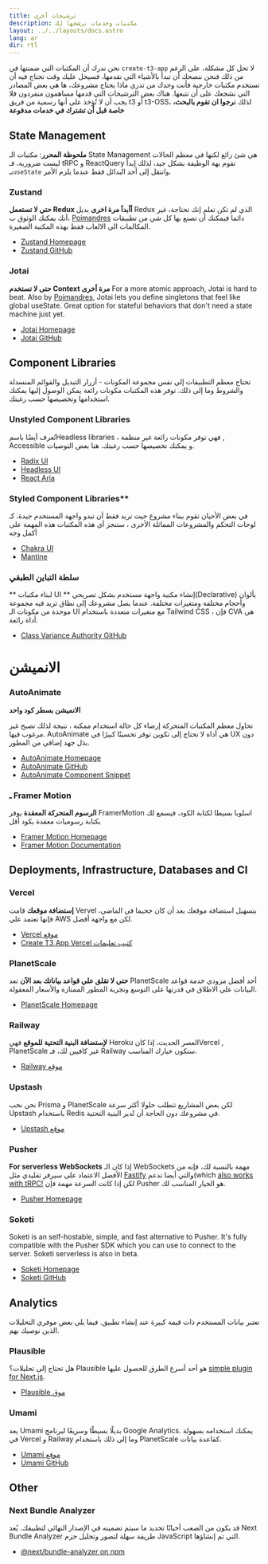 ```yaml
---
title: ترشيحات أخرى
description: مكتبات وخدمات نرشحها لك
layout: ../../layouts/docs.astro
lang: ar
dir: rtl
---
```


نحن ندرك أن المكتبات التي ضمنتها في `create-t3-app` لا تحل كل مشكلة، على الرغم من ذلك فنحن ننصحك أن تبدأ بالأشياء التي نقدمها، فسيحل عليك وقت تحتاج فيه أن تستخدم مكتبات خارجية فأنت وحدك من تدري ماذا يحتاج مشروعك، ها هي بعض المصادر التي نشجعك على أن تتبعها.
هناك بعض الترشيحات التي قدمها مساهمون منفردون فلا يجب أن لا تُؤخذ على أنها رسمية من فريق t3 أو t3-OSS، لذلك **نرجوا ان تقوم بالبحث، خاصة قبل أن تشترك في خدمات مدفوعة**

## State Management

**ملحوظة المحرر**: مكتبات الـ State Management هي شئ رائع لكنها في معظم الحالات ليست ضرورية، فـ tRPC و ReactQuery تقوم بهة الوظيفة بشكل جيد، لذلك إبدأ بـ`useState` وانتقل إلى أحد البدائل فقط عندما يلزم الأمر.

### Zustand

**حتي لا تستعمل Redux أأبداََ مرة اخرى**
بديل Redux الذي لم تكن تعلم إنك تحتاجة، غير أنك يمكنك الوثوق ب، [Poimandres](https://github.com/pmndrs) دائما فيمكنك أن تصنع بها كل شي من تطبيقات المكالمات الي الالعاب فقط بهذه المكتبة الصغيرة.

- [Zustand Homepage](https://zustand-demo.pmnd.rs/)
- [Zustand GitHub](https://github.com/pmndrs/zustand)

### Jotai

**حتى لا تستخدم Context مرة أخرى**
For a more atomic approach, Jotai is hard to beat. Also by [Poimandres](https://github.com/pmndrs), Jotai lets you define singletons that feel like global useState. Great option for stateful behaviors that don't need a state machine just yet.

- [Jotai Homepage](https://jotai.org/)
- [Jotai GitHub](https://github.com/pmndrs/jotai)

## Component Libraries

تحتاج معظم التطبيقات إلى نفس مجموعة المكونات - أزرار التبديل والقوائم المنسدلة والشروط وما إلى ذلك. توفر هذه المكتبات مكونات رائعة يمكن الوصول إليها يمكنك استخدامها وتخصيصها حسب رغبتك.

### Unstyled Component Libraries

تُعرف أيضًا باسمHeadless libraries ، فهي توفر مكونات رائعة غير منظمة , Accessible و يمكنك تخصيصها حسب رغبتك. هنا بعض التوصيات.

- [Radix UI](https://www.radix-ui.com/)
- [Headless UI](https://headlessui.com/)
- [React Aria](https://react-spectrum.adobe.com/react-aria/)

### Styled Component Libraries\*\*

في بعض الأحيان تقوم ببناء مشروع حيث تريد فقط أن تبدو واجهة المستخدم جيدة. كـ لوحات التحكم والمشروعات المماثلة الأخرى ، ستنجز أي هذه المكتبات هذه المهمة على أكمل وجه

- [Chakra UI](https://chakra-ui.com)
- [Mantine](https://mantine.dev)

### سلطة التباين الطبقي

** لبناء مكتبات UI **
إنشاء مكتبة واجهة مستخدم بشكل تصريحي(Declarative) بألوان وأحجام مختلفة ومتغيرات مختلفة. عندما يصل مشروعك إلى نطاق تريد فيه مجموعة موحدة من مكونات الـ UI مع متغيرات متعددة باستخدام Tailwind CSS ، فإن CVA هي أداة رائعة.

- [Class Variance Authority GitHub](https://github.com/joe-bell/cva)

# الانميشن

### AutoAnimate

**الانميشن بسطر كود واحد**

تحاول معظم المكتبات المتحركة إرضاء كل حالة استخدام ممكنة ، نتيجة لذلك تصبح غير مرغوب فيها. AutoAnimate هي أداة لا تحتاج إلى تكوين توفر تحسينًا كبيرًا في UX دون بذل جهد إضافي من المطور.

- [AutoAnimate Homepage](https://auto-animate.formkit.com/)
- [AutoAnimate GitHub](https://github.com/formkit/auto-animate)
- [AutoAnimate Component Snippet](https://gist.github.com/hwkr/3fdea5d7f609b98c162e5325637cf3cb)

### ـ Framer Motion

**الرسوم المتحركة المعقدة**
يوفر FramerMotion اسلوبا بسيطا لكتابة الكود، فيسمع لك بكتابة رسوميات معقدة بكود أقل

- [Framer Motion Homepage](https://framer.com/motion)
- [Framer Motion Documentation](https://www.framer.com/docs/)

## Deployments, Infrastructure, Databases and CI

### Vercel

**إستضافة موقعك**
قامت Vervel بتسهيل استضافة موقعك بعد أن كان جحيما في الماضي، فإنها تعتمد علي AWS لكن مع واجهة أفضل.

- [Vercel موقع](https://vercel.com/)
- [Create T3 App Vercel كتيب تعليمات](/en/deployment/vercel)

### PlanetScale

**حتي لا تقلق علي قواعد بياناتك بعد الآن**
تعد PlanetScale أحد أفضل مزودي خدمة قواعد البيانات علي الاطلاق في قدرتها على التوسع وتجربة المطور الممتازة والأسعار المعقولة.

- [PlanetScale Homepage](https://planetscale.com/)

### Railway

**لإستضافة البنية التحتية للموقع**
فهي Heroku العصر الحديث، إذا كانVercel , PlanetScale غير كافيين لك، فـ Railway ستكون خيارك المناسب.

- [Railway موقع](https://railway.app/)

### Upstash

نحن نحب Prisma و PlanetScale لكن بعض المشاريع تتطلب حلولا أكثر سرعة Upstash باستخدام Redis في مشروعك دون الحاجة أن تٌدير البنية التحتية.

- [Upstash موقع](https://upstash.com/)

### Pusher

**For serverless WebSockets**
إذا كان الـ WebSockets مهمة بالنسبة لك، فإنه من الأفضل الاعتماد على سيرفر تقليدي مثل [Fastify](https://www.fastify.io/) والتي أيضا تدعم(which [also works with tRPC!](https://trpc.io/docs/v10/fastify) لكن إذا كانت السرعة مهمة فإن Pusher هو الخيار المناسب لك.

- [Pusher Homepage](https://pusher.com/)

### Soketi

Soketi is an self-hostable, simple, and fast alternative to Pusher. It's fully compatible with the Pusher SDK which you can use to connect to the server. Soketi serverless is also in beta.

- [Soketi Homepage](https://soketi.app)
- [Soketi GitHub](https://github.com/soketi/soketi)

## Analytics

تعتبر بيانات المستخدم ذات قيمة كبيرة عند إنشاء تطبيق. فيما يلي بعض موفري التحليلات الذين نوصيك بهم.

### Plausible

هل تحتاج إلى تحليلات؟ Plausible هو أحد أسرع الطرق للحصول عليها [simple plugin for Next.js](https://plausible.io/docs/proxy/guides/nextjs).

- [Plausible موق](https://plausible.io/)

### Umami

يعد Umami بديلًا بسيطًا وسريعًا لبرنامج Google Analytics. يمكنك استخدامه بسهولة في Vercel و Railway وما إلى ذلك باستخدام PlanetScale كقاعدة بيانات.

- [Umami موفع](https://umami.is/)
- [Umami GitHub](https://github.com/umami-software/umami)

## Other

### Next Bundle Analyzer

قد يكون من الصعب أحيانًا تحديد ما سيتم تضمينه في الإصدار النهائي لتطبيقك. يُعد Next Bundle Analyzer طريقة سهلة لتصور وتحليل حزم JavaScript التي تم إنشاؤها.

- [@next/bundle-analyzer on npm](https://www.npmjs.com/package/@next/bundle-analyzer)



